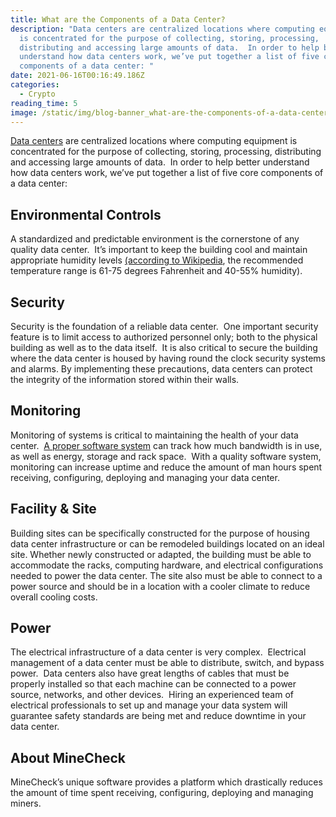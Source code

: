 ```yaml
---
title: What are the Components of a Data Center?
description: "Data centers are centralized locations where computing equipment
  is concentrated for the purpose of collecting, storing, processing,
  distributing and accessing large amounts of data.  In order to help better
  understand how data centers work, we’ve put together a list of five core
  components of a data center: "
date: 2021-06-16T00:16:49.186Z
categories:
  - Crypto
reading_time: 5
image: /static/img/blog-banner_what-are-the-components-of-a-data-center_.jpg
---
```

[Data centers](https://computer.howstuffworks.com/data-centers1.htm) are centralized locations where computing equipment is concentrated for the purpose of collecting, storing, processing, distributing and accessing large amounts of data.  In order to help better understand how data centers work, we’ve put together a list of five core components of a data center:

## Environmental Controls

A standardized and predictable environment is the cornerstone of any quality data center.  It’s important to keep the building cool and maintain appropriate humidity levels [(according to Wikipedia](https://en.wikipedia.org/wiki/Data_center#Environmental_control), the recommended temperature range is 61-75 degrees Fahrenheit and 40-55% humidity).

## Security

Security is the foundation of a reliable data center.  One important security feature is to limit access to authorized personnel only; both to the physical building as well as to the data itself.  It is also critical to secure the building where the data center is housed by having round the clock security systems and alarms. By implementing these precautions, data centers can protect the integrity of the information stored within their walls.

## Monitoring

Monitoring of systems is critical to maintaining the health of your data center.  [A proper software system](https://www.minecheck.com/about/) can track how much bandwidth is in use, as well as energy, storage and rack space.  With a quality software system, monitoring can increase uptime and reduce the amount of man hours spent receiving, configuring, deploying and managing your data center.

## Facility & Site

Building sites can be specifically constructed for the purpose of housing data center infrastructure or can be remodeled buildings located on an ideal site.  Whether newly constructed or adapted, the building must be able to accommodate the racks, computing hardware, and electrical configurations needed to power the data center.  The site also must be able to connect to a power source and should be in a location with a cooler climate to reduce overall cooling costs. 

## Power

The electrical infrastructure of a data center is very complex.  Electrical management of a data center must be able to distribute, switch, and bypass power.  Data centers also have great lengths of cables that must be properly installed so that each machine can be connected to a power source, networks, and other devices.  Hiring an experienced team of electrical professionals to set up and manage your data system will guarantee safety standards are being met and reduce downtime in your data center.

## About MineCheck

MineCheck’s unique software provides a platform which drastically reduces the amount of time spent receiving, configuring, deploying and managing miners.